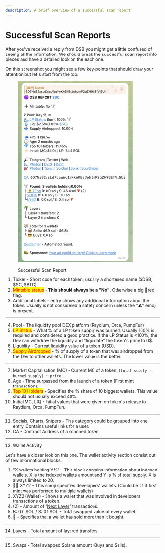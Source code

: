 ```yaml
---
description: A brief overview of a successful scan report
---
```


# Successful Scan Reports

After you've received a reply from DSB you might get a little confused of seeing all the information. We should break the successful scan report into pieces and have a detailed look on the each one.

On this screenshot you might see a few key-points that should draw your attention but let's start from the top.

<figure><img src="../../.gitbook/assets/Screenshot 2024-05-12 at 00.33.47.png" alt="" width="375"><figcaption><p>Successful Scan Report</p></figcaption></figure>

1. Ticker - Short code for each token, usually a shortened name ($DSB, $SC, $BTC)
2. <mark style="color:red;">Mintable status</mark> - **This should always be a "No"**. Otherwise a big  🚩red flag.
3. Additional labels - entry shows any additional information about the token. Usually is not considered a safety concern unless the "⚠️" emoji is present.

***

4. Pool - The liquidity pool DEX platform (Raydium, Orca, PumpFun)&#x20;
5. <mark style="color:red;">LP Status</mark> - What % of a LP token supply was burned. Usually 100% is required and considered a good practice. If the LP Status is <100%, the Dev can withdraw the liquidity and "liquidate" the token's price to 0$.
6. Liquidity - Current liquidity value of a token (USD).
7. <mark style="color:red;">Supply Airdropped</mark> - % of supply of a token that was airdropped from the Dev to other wallets. The lower value is the better.&#x20;

***

7. Market Capitalisation (MC) - Current MC of a token. `(total supply - burned supply) * price`
8. Age - Time surpassed from the launch of a token (First mint transaction).
9. <mark style="color:red;">Top 10 Holders</mark> - Specifies the % share of 10 biggest wallets. This value should not usually exceed 40%.
10. Initial MC, LIQ - Initial values that were given on token's release to Raydium, Orca, PumpFun.

***

11. Socials, Charts, Snipers - This category could be grouped into one entry. Contains useful links for a user.
12. CA - Contract Address of a scanned token

***

13. Wallet Activity

Let's have a closer look on this one. The wallet activity section consist out of few informational blocks.

1. "X wallets holding Y%" - This block contains information about indexed wallets. X is the indexed wallets amount and Y is % of total supply. X is always limited to 20.
2. 👷🏻 XYZ2 - This emoji specifies developers' wallets. (Could be >1 if first mint was performed to multiple wallets)
3. XYZ2 (Wallet) - Shows a wallet that was involved in developers' transactions of a token.
4. (2) - Amount of "[Next Layer](../../vocabulary/layered-transfers.md)" transactions.
5. B: 0.0 SOL / S: 0.1 SOL - Total swapped value of every wallet.
6. 🔻 - Specifies that a wallet has sold more than it bought.

***

14. Layers - Total amount of layered transfers.

***

15. Swaps - Total swapped Solana amount (Buys and Sells).
